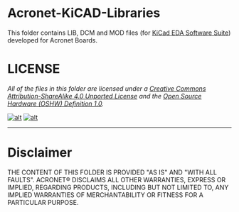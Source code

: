 Acronet-KiCAD-Libraries
=======================

This folder contains LIB, DCM and MOD files (for [KiCad EDA Software Suite](http://www.kicad-pcb.org/display/KICAD/KiCad+EDA+Software+Suite)) developed for Acronet Boards.

# LICENSE #

*All of the files in this folder are licensed under a [Creative Commons Attribution-ShareAlike 4.0 Unported License](http://creativecommons.org/licenses/by-sa/4.0/) and the [Open Source Hardware (OSHW) Definition 1.0](http://freedomdefined.org/OSHW).*

[![alt][2]][1] [![alt][4]][3]

[1]: http://creativecommons.org/licenses/by-sa/4.0/
[2]: http://i.creativecommons.org/l/by-sa/4.0/88x31.png (Creative Commons Attribution-ShareAlike 4.0 Unported License.)

[3]: http://freedomdefined.org/OSHW
[4]: http://ultimachine.com/sites/default/files/images/OpenHardwareLogo.thumbnail.png



----------


# Disclaimer #

THE CONTENT OF THIS FOLDER IS PROVIDED "AS IS" AND "WITH ALL FAULTS". ACRONET&reg; DISCLAIMS ALL OTHER WARRANTIES, EXPRESS OR IMPLIED, REGARDING PRODUCTS, INCLUDING BUT NOT LIMITED TO, ANY IMPLIED WARRANTIES OF MERCHANTABILITY OR FITNESS FOR A PARTICULAR PURPOSE.
